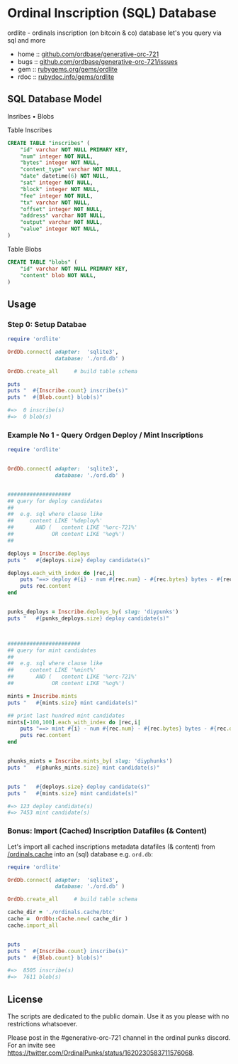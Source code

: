 # Ordinal Inscription (SQL) Database 


ordlite - ordinals inscription (on bitcoin & co) database let's you query via sql and more


* home  :: [github.com/ordbase/generative-orc-721](https://github.com/ordbase/generative-orc-721)
* bugs  :: [github.com/ordbase/generative-orc-721/issues](https://github.com/ordbase/generative-orc-721/issues)
* gem   :: [rubygems.org/gems/ordlite](https://rubygems.org/gems/ordlite)
* rdoc  :: [rubydoc.info/gems/ordlite](http://rubydoc.info/gems/ordlite)



##  SQL Database Model

Insribes •  Blobs


Table Inscribes

``` sql
CREATE TABLE "inscribes" (
    "id" varchar NOT NULL PRIMARY KEY, 
    "num" integer NOT NULL,
    "bytes" integer NOT NULL,
    "content_type" varchar NOT NULL,
    "date" datetime(6) NOT NULL,
    "sat" integer NOT NULL,
    "block" integer NOT NULL,
    "fee" integer NOT NULL,
    "tx" varchar NOT NULL,
    "offset" integer NOT NULL,
    "address" varchar NOT NULL,
    "output" varchar NOT NULL,
    "value" integer NOT NULL,
)
```

Table Blobs

``` sql
CREATE TABLE "blobs" (
    "id" varchar NOT NULL PRIMARY KEY, 
    "content" blob NOT NULL, 
)
```


##  Usage


### Step 0:  Setup Databae

``` ruby
require 'ordlite'

OrdDb.connect( adapter:  'sqlite3',
               database: './ord.db' )

OrdDb.create_all     # build table schema

puts
puts "  #{Inscribe.count} inscribe(s)"
puts "  #{Blob.count} blob(s)"

#=>  0 inscribe(s)
#=>  0 blob(s)
```




### Example No 1 - Query Ordgen Deploy / Mint Inscriptions

``` ruby
require 'ordlite'


OrdDb.connect( adapter:  'sqlite3',
               database: './ord.db' )


####################
## query for deploy candidates
##
##  e.g. sql where clause like
##     content LIKE '%deploy%' 
##       AND (   content LIKE '%orc-721%' 
##            OR content LIKE '%og%')
## 

deploys = Inscribe.deploys
puts "   #{deploys.size} deploy candidate(s)"

deploys.each_with_index do |rec,i|
    puts "==> deploy #{i} - num #{rec.num} - #{rec.bytes} bytes - #{rec.date}"
    puts rec.content 
end


punks_deploys = Inscribe.deploys_by( slug: 'diypunks')
puts "   #{punks_deploys.size} deploy candidate(s)"



#######################
## query for mint candidates
##
##  e.g. sql where clause like
##     content LIKE '%mint%' 
##       AND (   content LIKE '%orc-721%' 
##            OR content LIKE '%og%')

mints = Inscribe.mints
puts "   #{mints.size} mint candidate(s)"

## print last hundred mint candidates
mints[-100,100].each_with_index do |rec,i|
    puts "==> mint #{i} - num #{rec.num} - #{rec.bytes} bytes - #{rec.date}"
    puts rec.content 
end


phunks_mints = Inscribe.mints_by( slug: 'diyphunks')
puts "   #{phunks_mints.size} mint candidate(s)"


puts "   #{deploys.size} deploy candidate(s)"
puts "   #{mints.size} mint candidate(s)"

#=> 123 deploy candidate(s)
#=> 7453 mint candidate(s)
```




### Bonus:  Import (Cached) Inscription Datafiles (& Content)

Let's import all cached 
inscriptions metadata datafiles (& content)
from  [/ordinals.cache](https://github.com/ordbase/ordinals.cache)
into an (sql) database e.g. `ord.db`: 


``` ruby
require 'ordlite'

OrdDb.connect( adapter:  'sqlite3',
               database: './ord.db' )

OrdDb.create_all     # build table schema

cache_dir = './ordinals.cache/btc'
cache =  OrdDb::Cache.new( cache_dir )
cache.import_all


puts
puts "  #{Inscribe.count} inscribe(s)"
puts "  #{Blob.count} blob(s)"

#=>  8505 inscribe(s)
#=>  7611 blob(s)
```


## License

The scripts are dedicated to the public domain.
Use it as you please with no restrictions whatsoever.



Please post in the #generative-orc-721 channel
in the ordinal punks discord.
For an invite
see <https://twitter.com/OrdinalPunks/status/1620230583711576068>.

